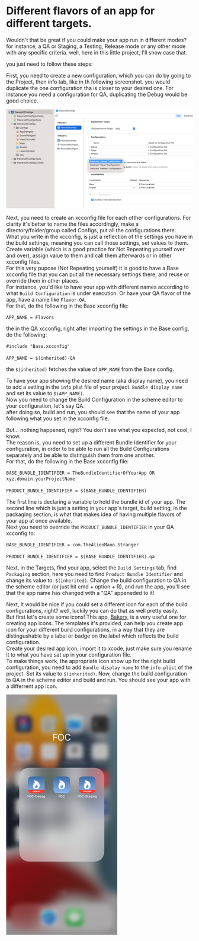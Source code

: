 # Different flavors of an app for different targets.

Wouldn't that be great if you could make your app run in different modes?
for instance, a QA or Staging, a Testing, Release mode or any other mode with any specific criteria.
well, here in this little project, I'll show case that.


you just need to follow these steps:

First, you need to create a new configuration, which you can do by going to the Project, then info tab, like in th following screenshot. you would duplicate the one configuration tha is closer to your desired one. For instance you need a configuration for QA, duplicating the Debug would be good choice.


<p float="center">
<img src="./Images/1.png">
</p>

Next, you need to create an xcconfig file for each otther configurations. For clarity it's better to name the files accordingly, make a directory/folder/group called Configs, put all the configurations there.<br/> What you write in the xcconfig, is just a reflection of the settings you have in the build settings, meaning you can call those settings, set values to them. Create variable (which is a good practice for Not Repeating yourself over and over), assign value to them and call them afterwards or in other xcconfig files.<br/> For this very pupose (Not Repeating yourself) it is good to have a Base xcconfig file that you can put all the necessary settings there, and reuse or override them in other places.<br/>For instance, you'd like to have your app with different names according to what `Build Configuration` is under execution. Or have your QA flavor of the app, have a name like `Flavor-QA`.<br/>For that, do the following in the Base xcconfig file:
```
APP_NAME = Flavors
```
the in the QA xcconfig, right after importing the settings in the Base config, do the following:
```
#include "Base.xcconfig"

APP_NAME = $(inherited)-QA
```
the `$(inherited)` fetches the value of `APP_NAME` from the Base config.

To have your app showing the desired name (aka display name), you need to add a setting in the `info` plist file of your project.
`Bundle display name` and set its value to `$(APP_NAME)`.<br/> Now you need to change the Build Configuration in the scheme editor to your configuration, let's say QA.<br/> after doing so, build and run, you should see that the name of your app following what you set in the xcconfig file. 


But... nothing happened,  right? You don't see what you expected, not cool, I know.<br/> The reason is, you need to set up a different Bundle Identifier for your configuration, in order to be able to run all the Build Configurations separately and be able to distinguish them from one another.<br/>
For that, do the following in the Base xcconfig file:

```
BASE_BUNDLE_IDENTIFIER = TheBundleIdentifierOfYourApp OR xyz.domain.yourProjectName

PRODUCT_BUNDLE_IDENTIFIER = $(BASE_BUNDLE_IDENTIFIER)
```

The first line is declaring a variable to hold the bundle id of your app. The second line which is just a setting in your app's target, build setting, in the packaging section, is what that makes idea of having multiple flavors of your app at once available.<br/> Next you need to override the `PRODUCT_BUNDLE_IDENTIFIER` in your QA xcconfig to:

```
BASE_BUNDLE_IDENTIFIER = com.TheAlienMann.Stranger

PRODUCT_BUNDLE_IDENTIFIER = $(BASE_BUNDLE_IDENTIFIER).qa
```

Next, in the Targets, find your app, select the `Build Settings` tab, find `Packaging` section, here you need to find `Product Bundle Identifier` and change its value to:
`$(inherited)`. Change the build configuration to QA in the scheme editor (or just hit cmd + option + R), and run the app, you'll see that the app name has changed with a "QA" appeneded to it!

Next, It would be nice if you could set a different icon for each of the build configurations, right? well, luckily you can do that as well pretty easily.<br/>But first let's create some icons! This app, [Bakery](https://apps.apple.com/de/app/bakery-simple-icon-creator/id1575220747?l=en-GB&mt=12), is a very useful one for creating app icons. The templates it's provided, can help you create app icon for your different build configurations, in a way that they are distingushable by a label or badge on the label which reflects the build configuration.<br/> Create your desired app icon, import it to xcode, just make sure you rename it to what you have sat up in your configuration file.<br/>To make things work, the appropriate icon show up for the right build configuration, you need to add `Bundle display name` to the `info.plist` of the project. Set its value to `$(inherited)`. Now, change the build configuration to QA in the scheme editor and build and run. You should see your app with a differrent app icon.


<p float="center">
<img src="./Images/2.png" width=300>
</p>